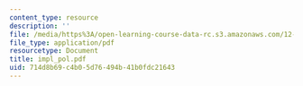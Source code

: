 ```yaml
---
content_type: resource
description: ''
file: /media/https%3A/open-learning-course-data-rc.s3.amazonaws.com/12-000-solving-complex-problems-fall-2003/714d8b69c4b05d76494b41b0fdc21643_impl_pol.pdf
file_type: application/pdf
resourcetype: Document
title: impl_pol.pdf
uid: 714d8b69-c4b0-5d76-494b-41b0fdc21643
---
```

